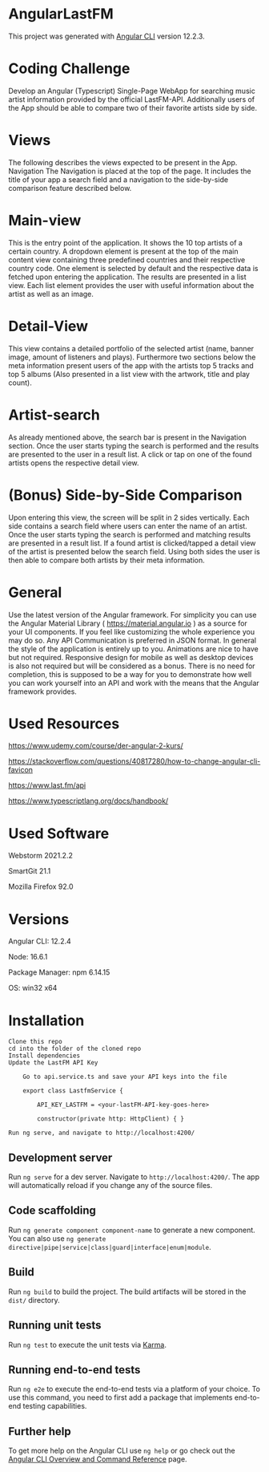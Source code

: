 # AngularLastFM

This project was generated with [Angular CLI](https://github.com/angular/angular-cli) version 12.2.3.


# Coding Challenge
Develop an Angular (Typescript) Single-Page WebApp for searching music artist information provided by the official LastFM-API. Additionally users of the App should be able to compare two of their favorite artists side by side.

# Views
The following describes the views expected to be present in the App.
Navigation
The Navigation is placed at the top of the page. It includes the title of your app a search field and a navigation to the side-by-side comparison feature described below.

# Main-view
This is the entry point of the application. It shows the 10 top artists of a certain country. A
dropdown element is present at the top of the main content view containing three predefined countries and their respective country code. One element is selected by default and the respective data is fetched upon entering the application. The results are presented in a list view. Each list element provides the user with useful information about
the artist as well as an image.

# Detail-View
This view contains a detailed portfolio of the selected artist (name, banner image, amount of listeners and plays). Furthermore two sections below the meta information present users of the app with the artists top 5 tracks and top 5 albums (Also presented in a list view with the artwork, title and play count).

# Artist-search
As already mentioned above, the search bar is present in the Navigation section. Once the user starts typing the search is performed and the results are presented to the user in a result list. A click or tap on one of the found artists opens the respective detail view.

# (Bonus) Side-by-Side Comparison
Upon entering this view, the screen will be split in 2 sides vertically. Each side contains a search field where users can enter the name of an artist. Once the user starts typing the search is performed and matching results are presented in a result list. If a found artist is clicked/tapped a detail view of the artist is presented below the search field. Using both sides the user is then able to compare both artists by their meta information.

# General
Use the latest version of the Angular framework. For simplicity you can use the Angular Material Library ( https://material.angular.io ) as a source for your UI components. If you feel like customizing the whole experience you may do so. Any API Communication is preferred in JSON format.
In general the style of the application is entirely up to you. Animations are nice to have but not required. Responsive design for mobile as well as desktop devices is also not required but will be considered as a bonus.
There is no need for completion, this is supposed to be a way for you to demonstrate how well you can work yourself into an API and work with the means that the Angular
framework provides.

# Used Resources
https://www.udemy.com/course/der-angular-2-kurs/

https://stackoverflow.com/questions/40817280/how-to-change-angular-cli-favicon

https://www.last.fm/api

https://www.typescriptlang.org/docs/handbook/

# Used Software
Webstorm 2021.2.2

SmartGit 21.1

Mozilla Firefox 92.0

# Versions
Angular CLI: 12.2.4

Node: 16.6.1

Package Manager: npm 6.14.15

OS: win32 x64

# Installation

    Clone this repo
    cd into the folder of the cloned repo
    Install dependencies
    Update the LastFM API Key

        Go to api.service.ts and save your API keys into the file

        export class LastfmService {

            API_KEY_LASTFM = <your-lastFM-API-key-goes-here>

            constructor(private http: HttpClient) { }

    Run ng serve, and navigate to http://localhost:4200/

## Development server

Run `ng serve` for a dev server. Navigate to `http://localhost:4200/`. The app will automatically reload if you change any of the source files.

## Code scaffolding

Run `ng generate component component-name` to generate a new component. You can also use `ng generate directive|pipe|service|class|guard|interface|enum|module`.

## Build

Run `ng build` to build the project. The build artifacts will be stored in the `dist/` directory.

## Running unit tests

Run `ng test` to execute the unit tests via [Karma](https://karma-runner.github.io).

## Running end-to-end tests

Run `ng e2e` to execute the end-to-end tests via a platform of your choice. To use this command, you need to first add a package that implements end-to-end testing capabilities.

## Further help

To get more help on the Angular CLI use `ng help` or go check out the [Angular CLI Overview and Command Reference](https://angular.io/cli) page.
